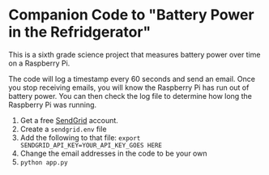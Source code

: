 # Companion Code to "Battery Power in the Refridgerator"

This is a sixth grade science project that measures battery power over time on a Raspberry Pi.

The code will log a timestamp every 60 seconds and send an email. Once you stop receiving emails, you will know the Raspberry Pi has run out of battery power. You can then check the log file to determine how long the Raspberry Pi was running.

1. Get a free [SendGrid](https://sendgrid.com/) account.
2. Create a `sendgrid.env` file
3. Add the following to that file:
`export SENDGRID_API_KEY=YOUR_API_KEY_GOES HERE`
4. Change the email addresses in the code to be your own
5. `python app.py`
